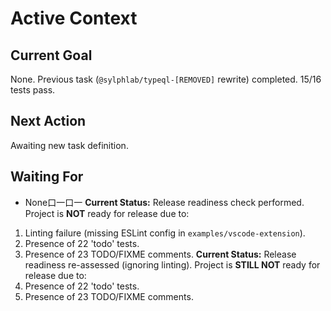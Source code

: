 # Active Context

## Current Goal
None. Previous task (`@sylphlab/typeql-[REMOVED]` rewrite) completed. 15/16 tests pass.

## Next Action
Awaiting new task definition.

## Waiting For
*   None口一口一
**Current Status:** Release readiness check performed. Project is **NOT** ready for release due to:
1.  Linting failure (missing ESLint config in `examples/vscode-extension`).
2.  Presence of 22 'todo' tests.
3.  Presence of 23 TODO/FIXME comments.
**Current Status:** Release readiness re-assessed (ignoring linting). Project is **STILL NOT** ready for release due to:
1.  Presence of 22 'todo' tests.
2.  Presence of 23 TODO/FIXME comments.